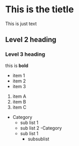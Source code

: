 # This is the tietle

This is just text

## Level 2 heading

### Level 3 heading

this is **bold**

- item 1
- item 2
- item 3

1. item A
2. item B
3. item C

- Category
  - sub list 1
  - sub list 2
-Category
  - sub list 1
    - subsublist
